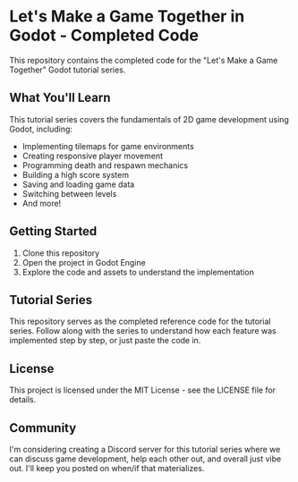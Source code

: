 # Let's Make a Game Together in Godot - Completed Code

This repository contains the completed code for the "Let's Make a Game Together" Godot tutorial series.

## What You'll Learn

This tutorial series covers the fundamentals of 2D game development using Godot, including:

- Implementing tilemaps for game environments
- Creating responsive player movement
- Programming death and respawn mechanics
- Building a high score system
- Saving and loading game data
- Switching between levels
- And more!

## Getting Started

1. Clone this repository
2. Open the project in Godot Engine
3. Explore the code and assets to understand the implementation

## Tutorial Series

This repository serves as the completed reference code for the tutorial series. Follow along with the series to understand how each feature was implemented step by step, or just paste the code in.

## License

This project is licensed under the MIT License - see the LICENSE file for details.

## Community

I'm considering creating a Discord server for this tutorial series where we can discuss game development, help each other out, and overall just vibe out. I'll keep you posted on when/if that materializes.
